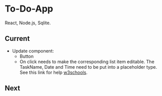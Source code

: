 # To-Do-App

React, Node.js, Sqlite.

## Current
- Update component: 
    - Button
    - On click needs to make the corresponding list item editable.
    The TaskName, Date and Time need to be put into a placeholder type. See this link for help [w3schools](https://www.w3schools.com/tags/tryit.asp?filename=tryhtml5_input_placeholder).


## Next
